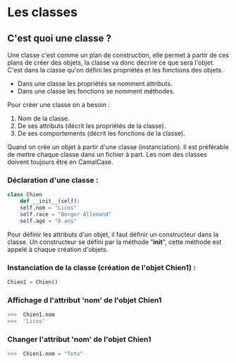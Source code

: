 # Les classes
## C'est quoi une classe ?
Une classe c'est comme un plan de construction, elle permet à partir de ces plans de créer des objets, la classe va donc décrire ce que sera l'objet.
C'est dans la classe qu'on défini les propriétés et les fonctions des objets.

* Dans une classe les propriétés se nomment attributs.
* Dans une classe les fonctions se nomment méthodes.

Pour créer une classe on a besoin :
1. Nom de la classe.
2. De ses attributs (décrit les propriétés de la classe).
3. De ses comportements (décrit les fonctions de la classe).

Quand on crée un objet à partir d'une classe (instanciation).
Il est préférable de mettre chaque classe dans un fichier à part.
Les nom des classes doivent toujours être en CamalCase.

### Déclaration d'une classe :
```python
class Chien
    def __init__(self):
	self.nom = "Licos"
	self.race = "Berger Allemand"
	self.age = "8 ans"
```
Pour définir les attributs d'un objet, il faut définir un constructeur dans la classe.
Un constructeur se défini par la méthode "__init__", cette méthode est appelé à chaque création d'objets.

### Instanciation de la classe (création de l'objet Chien1) :
```python
Chien1 = Chien()
```
### Affichage d l'attribut 'nom' de l'objet Chien1
```python
>>>  Chien1.nom
>>>  'Licos'
``` 
### Changer l'attribut 'nom' de l'objet Chien1
```python
>>>  Chien1.nom = "Toto"
``` 
